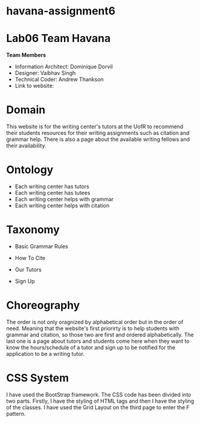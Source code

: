 # havana-assignment6

# Lab06 Team Havana
**Team Members**
* Information Architect: Dominique Dorvil
* Designer: Vaibhav Singh
* Technical Coder: Andrew Thankson
* Link to website: 
  
# Domain
This website is for the writing center's tutors at the UofR to recommend their students resources for their writing assignments such as citation and grammar help. There is also a page about the available writing fellows and their availability. 

# Ontology
* Each writing center has tutors
* Each writing center has tutees
* Each writing center helps with grammar
* Each writing center helps with citation

# Taxonomy 
* Basic Grammar Rules
* How To Cite

* Our Tutors
* Sign Up

# Choreography
The order is not only oragnized by alphabetical order but in the order of need. Meaning that the website's first priorirty is to help students with grammar and citation, so those two are first and ordered alphabetically. The last one is a page about tutors and students come here when they want to know the hours/schedule of a tutor and sign up to be notified for the application to be a writing tutor.

# CSS System

I have used the BootStrap framework. 
The CSS code has been divided into two parts. Firstly, I have the styling of HTML tags and then I have the styling of the classes. 
I have used the Grid Layout on the third page to enter the F pattern.

